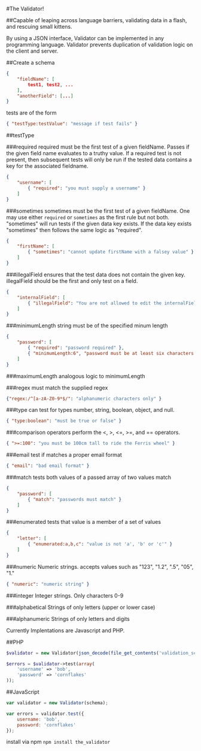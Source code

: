 #The Validator!

##Capable of leaping across language barriers, validating data in a flash, and rescuing small kittens.

By using a JSON interface, Validator can be implemented in any programming language.  Validator prevents duplication of validation logic on the client and server.

##Create a schema

```json
{
    "fieldName": [
        test1, test2, ...
    ],
    "anotherField": [...]
}
```

tests are of the form
```json
{ "testType:testValue": "message if test fails" }
```

##testType

###required
required must be the first test of a given fieldName.  Passes if the given field name evaluates to a truthy value. If a required test is not present, then subsequent tests will only be run if the tested data contains a key for the associated fieldname.
```json
{
    "username": [
        { "required": "you must supply a username" }
    ]
}
```

###sometimes
sometimes must be the first test of a given fieldName.  One may use either
`required` or `sometimes` as the first rule but not both.  "sometimes" will
run tests if the given data key exists.  If the data key exists "sometimes" then
follows the same logic as "required".
```json
{
    "firstName": [
        { "sometimes": "cannot update firstName with a falsey value" }
    ]
}
```

###illegalField
ensures that the test data does not contain the given key.  illegalField should
be the first and only test on a field.
```json
{
    "internalField": [
        { "illegalField": "You are not allowed to edit the internalField" }
    ]
}
```

###minimumLength
string must be of the specified minum length
```json
{
    "password": [
        { "required": "password required" },
        { "minimumLength:6", "password must be at least six characters long" }
    ]
}
```

###maximumLength
analogous logic to minimumLength

###regex
must match the supplied regex
```json
{"regex:/^[a-zA-Z0-9*$/": "alphanumeric characters only" }
```

###type
can test for types number, string, boolean, object, and null.
```json
{ "type:boolean": "must be true or false" }
```

###comparison operators
perform the <, >, <=, >=, and == operators.
```json
{ ">=:100": "you must be 100cm tall to ride the Ferris wheel" }
```

###email
test if matches a proper email format
```json
{ "email": "bad email format" }
```

###match
tests both values of a passed array of two values match
```json
{
    "password": [
        { "match": "passwords must match" }
    ]
}
```

###enumerated
tests that value is a member of a set of values
```json
{
    "letter": [
        { "enumerated:a,b,c": "value is not 'a', 'b' or 'c'" }
    ]
}
```

###numeric
Numeric strings. accepts values such as "123", "1.2", ".5", "05", "1."
```json
{ "numeric": "numeric string" }
```

###integer
Integer strings. Only characters 0-9

###alphabetical
Strings of only letters (upper or lower case)

###alphanumeric
Strings of only letters and digits



Currently Implentations are Javascript and PHP.

##PHP

```php
$validator = new Validator(json_decode(file_get_contents('validation_schema.json'), true));

$errors = $validator->test(array(
    'username' => 'bob',
    'password' => 'cornflakes'
));
```

##JavaScript

```javascript
var validator = new Validator(schema);

var errors = validator.test({
    username: 'bob',
    password: 'cornflakes'
});
```

install via npm
`npm install the_validator`
